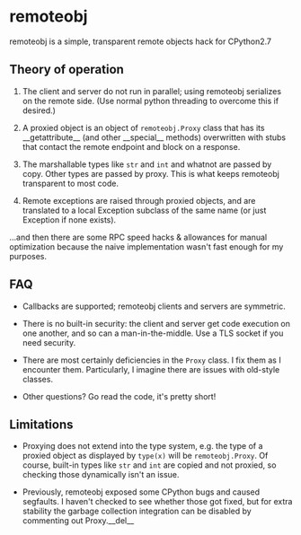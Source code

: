 # remoteobj

remoteobj is a simple, transparent remote objects hack for CPython2.7

## Theory of operation

1. The client and server do not run in parallel; using remoteobj serializes on the remote side. (Use normal python threading to overcome this if desired.)

2. A proxied object is an object of `remoteobj.Proxy` class that has its \_\_getattribute\_\_ (and other \_\_special\_\_ methods) overwritten with stubs that contact the remote endpoint and block on a response.

3. The marshallable types like `str` and `int` and whatnot are passed by copy. Other types are passed by proxy. This is what keeps remoteobj transparent to most code.

4. Remote exceptions are raised through proxied objects, and are translated to a local Exception subclass of the same name (or just Exception if none exists).

...and then there are some RPC speed hacks & allowances for manual optimization because the naive implementation wasn't fast enough for my purposes.

## FAQ

* Callbacks are supported; remoteobj clients and servers are symmetric.

* There is no built-in security: the client and server get code execution on one another, and so can a man-in-the-middle. Use a TLS socket if you need security.

* There are most certainly deficiencies in the `Proxy` class. I fix them as I encounter them. Particularly, I imagine there are issues with old-style classes.

* Other questions? Go read the code, it's pretty short!

## Limitations

* Proxying does not extend into the type system, e.g. the type of a proxied object as displayed by `type(x)` will be `remoteobj.Proxy`. Of course, built-in types like `str` and `int` are copied and not proxied, so checking those dynamically isn't an issue.

* Previously, remoteobj exposed some CPython bugs and caused segfaults. I haven't checked to see whether those got fixed, but for extra stability the garbage collection integration can be disabled by commenting out Proxy.\_\_del\_\_
